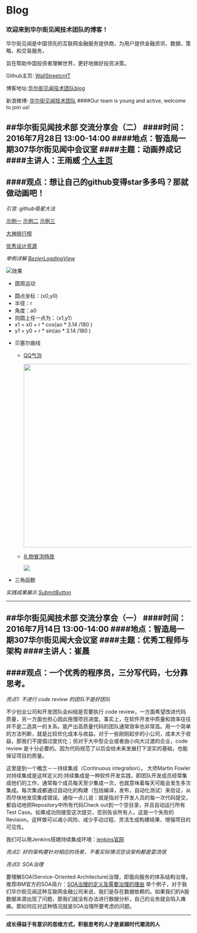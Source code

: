 # Blog
### 欢迎来到华尔街见闻技术团队的博客！
华尔街见闻是中国领先的互联网金融服务提供商，为用户提供金融资讯、数据、策略、和交易服务，

旨在帮助中国投资者理解世界，更好地做好投资决策。

Github主页: [WallStreetcnIT](https://github.com/WallStreetcnIT/ "Title")

博客地址:[华尔街见闻技术团队blog](https://wallstreetcnit.github.io/ "Title")

新浪微博: [华尔街见闻技术团队](http://weibo.com/5977281147/profile?topnav=1&wvr=6/ "Title")
####Our team is young and active, welcome to join us!

##华尔街见闻技术部 交流分享会（二）
####时间：2016年7月28日 13:00-14:00
####地点：智造局一期307华尔街见闻中会议室
####主题：动画养成记
####主讲人：王雨威 [个人主页](https://github.com/JeasonWong "Title") 
---
####**观点：想让自己的github变得star多多吗？那就做动画吧！**
---
_引言: github吸星大法_

[示例一](https://github.com/ldoublem/LoadingView 
"Title") 
[示例二](https://github.com/android-cjj/JJSearchViewAnim 
"Title")
[示例三](https://github.com/daimajia/NumberProgressBar
"Title") 

[大神排行榜](http://githuber.cn/rank "Title")

[优秀设计资源](https://dribbble.com "Title")

_举例详解 [BezierLoadingView](https://github.com/JeasonWong/BezierLoadingView)_

![效果](http://i4.buimg.com/cdd5a4a8f0233650.gif)

- 圆周运动
 * 圆点坐标：(x0,y0)
 * 半径：r
 * 角度：a0
 * 则圆上任一点为：（x1,y1）
 * x1 = x0 + r * cos(ao * 3.14 /180 )
 * y1 = y0 + r * sin(ao * 3.14 /180 )
 

- 贝塞尔曲线
  * [QQ气泡](https://github.com/wangjiegulu/DraggableFlagView "Title")
  
       <img src='https://raw.githubusercontent.com/wangjiegulu/DraggableFlagView/master/screenshot/draggableflagview.gif' height='500px'/>

  * [礼物冒泡特效](https://github.com/Yasic/QQBubbleView "Title")
  
     ![](http://diycode.b0.upaiyun.com/photo/2016/55b80c4c270e41e429c468973f215cc7.gif)


- 三角函数

_实践成果展示 [SubmitButton](https://github.com/SparkYuan/SubmitButton "Title")_


---
##华尔街见闻技术部 交流分享会（一）
####时间：2016年7月14日 13:00-14:00
####地点：智造局一期307华尔街见闻大会议室
####主题：优秀工程师与架构
####主讲人：崔晨 
---
####**观点：一个优秀的程序员，三分写代码，七分靠思考。**
---
_亮点1: 不进行 code review 的团队不是好团队_

不少创业公司和开发团队会纠结是否要执行 code review，一方面希望改进代码质量，另一方面也担心因此拖慢项目进度。事实上，在软件开发中质量和效率往往并不是二选其一的关系。能产出高质量代码的团队通常效率也非常高。用一个简单的方法判断，就是比较优化成本与收益。对于一些刚刚起步的小公司，成本大于收益，那我们不提倡过度优化；但对于大中型企业或者由小向大过渡的企业，code review 是十分必要的。因为代码规范了以后会给未来发展打下坚实的基础，也能保证项目的质量。

这里提到一个概念－－持续集成（Continuous integration）。
大师Martin Fowler对持续集成是这样定义的:持续集成是一种软件开发实践，即团队开发成员经常集成他们的工作，通常每个成员每天至少集成一次，也就意味着每天可能会发生多次集成。每次集成都通过自动化的构建（包括编译，发布，自动化测试）来验证，从而尽快地发现集成错误。通俗一点儿说：就是指对于开发人员的每一次代码提交，都自动地把Repository中所有代码Check out到一个空目录，并且自动运行所有Test Case。如果成功则接受这次提交，否则告诉所有人，这是一个失败的Revision。这样做可以减小风险、减少手动过程、灵活生成构建结果、增强项目的可见性。

我们可以用Jenkins搭建持续集成环境：[jenkins官网](https://jenkins.io/index.html "Title") 
 
_亮点2: 好的架构要针对相应的场景，不看实际情况空谈架构都是耍流氓_

_亮点3: SOA治理_

要理解SOA(Service-Oriented Architecture)治理，即面向服务的体系结构治理，推荐IBM官方的SOA简介：[SOA治理的定义及需要治理的理由](http://www.ibm.com/developerworks/cn/webservices/ar-servgov/ "Title") 
举个例子，对于我们华尔街见闻这种互联网金融公司来说，我们是存在数据依赖的。如果我们的A股数据来源出现了问题，那我们就没有办法进行数据分析，自己的业务就会陷入瘫痪。那如何应对这种情况就是SOA治理所要考虑的问题。

---
**成长得益于有意识的思维方式，积极思考的人才是紧跟时代潮流的人**
